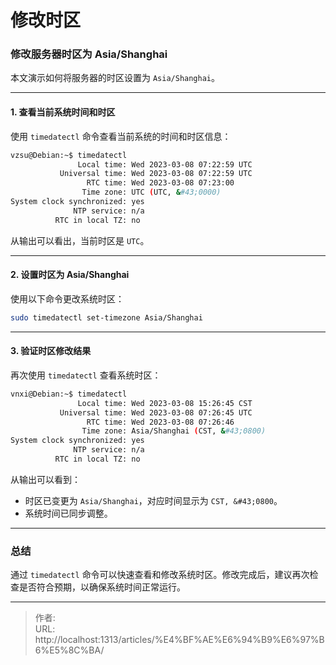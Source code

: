 # 修改时区


### 修改服务器时区为 Asia/Shanghai

本文演示如何将服务器的时区设置为 `Asia/Shanghai`。

---

#### 1. 查看当前系统时间和时区

使用 `timedatectl` 命令查看当前系统的时间和时区信息：

```bash
vzsu@Debian:~$ timedatectl
               Local time: Wed 2023-03-08 07:22:59 UTC
           Universal time: Wed 2023-03-08 07:22:59 UTC
                 RTC time: Wed 2023-03-08 07:23:00
                Time zone: UTC (UTC, &#43;0000)
System clock synchronized: yes
              NTP service: n/a
          RTC in local TZ: no
```

从输出可以看出，当前时区是 `UTC`。

---

#### 2. 设置时区为 Asia/Shanghai

使用以下命令更改系统时区：

```bash
sudo timedatectl set-timezone Asia/Shanghai
```

---

#### 3. 验证时区修改结果

再次使用 `timedatectl` 查看系统时区：

```bash
vnxi@Debian:~$ timedatectl
               Local time: Wed 2023-03-08 15:26:45 CST
           Universal time: Wed 2023-03-08 07:26:45 UTC
                 RTC time: Wed 2023-03-08 07:26:46
                Time zone: Asia/Shanghai (CST, &#43;0800)
System clock synchronized: yes
              NTP service: n/a
          RTC in local TZ: no
```

从输出可以看到：

* 时区已变更为 `Asia/Shanghai`，对应时间显示为 `CST, &#43;0800`。
* 系统时间已同步调整。

---

### 总结

通过 `timedatectl` 命令可以快速查看和修改系统时区。修改完成后，建议再次检查是否符合预期，以确保系统时间正常运行。



---

> 作者:   
> URL: http://localhost:1313/articles/%E4%BF%AE%E6%94%B9%E6%97%B6%E5%8C%BA/  

